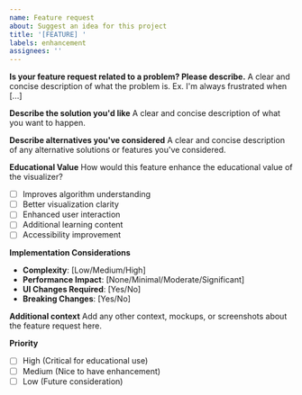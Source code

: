 ```yaml
---
name: Feature request
about: Suggest an idea for this project
title: '[FEATURE] '
labels: enhancement
assignees: ''
---
```


**Is your feature request related to a problem? Please describe.**
A clear and concise description of what the problem is. Ex. I'm always frustrated when [...]

**Describe the solution you'd like**
A clear and concise description of what you want to happen.

**Describe alternatives you've considered**
A clear and concise description of any alternative solutions or features you've considered.

**Educational Value**
How would this feature enhance the educational value of the visualizer?
- [ ] Improves algorithm understanding
- [ ] Better visualization clarity  
- [ ] Enhanced user interaction
- [ ] Additional learning content
- [ ] Accessibility improvement

**Implementation Considerations**
- **Complexity**: [Low/Medium/High]
- **Performance Impact**: [None/Minimal/Moderate/Significant]
- **UI Changes Required**: [Yes/No]
- **Breaking Changes**: [Yes/No]

**Additional context**
Add any other context, mockups, or screenshots about the feature request here.

**Priority**
- [ ] High (Critical for educational use)
- [ ] Medium (Nice to have enhancement)
- [ ] Low (Future consideration)